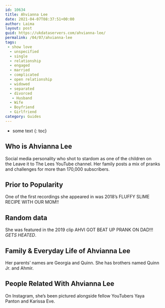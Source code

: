 ```yaml
---
id: 10634
title: Ahvianna Lee
date: 2021-04-07T08:37:51+00:00
author: Laima
layout: post
guid: https://ukdataservers.com/ahvianna-lee/
permalink: /04/07/ahvianna-lee
tags:
 - show love
  - unspecified
  - single
  - relationship
  - engaged
  - married
  - complicated
  - open relationship
  - widowed
  - separated
  - divorced
   - Husband
  - Wife
  - Boyfriend
  - Girlfriend
category: Guides
---
```


* some text
{: toc}


## Who is Ahvianna Lee
                  
                  
                  
Social media personality who shot to stardom as one of the children on the Leave it to The Lees YouTube channel. Her family posts a mix of pranks and challenges for more than 170,000 subscribers.
                  
              
            
              
            
                
                
                
## Prior to Popularity
                  
                  
                  
One of the first recordings she appeared in was 2018&#8217;s FLUFFY SLIME RECIPE WITH OUR MOM!!
                  
              
            
              
            
                
                
                
## Random data
                  
                  
                  
She was featured in the 2019 clip AHVI GOT BEAT UP PRANK ON DAD!!! *GETS HEATED*.
                  
              
            
              
            
                
                
                
## Family & Everyday Life of Ahvianna Lee
                  
                  
                  
Her parents&#8217; names are Georgia and Quinn. She has brothers named Quinn Jr. and Ahmir.
                  
              
            
              
            
                
                
                
## People Related With Ahvianna Lee
                  
                  
                  
On Instagram, she&#8217;s been pictured alongside fellow YouTubers Yaya Panton and Karissa Eve.
                  
              
            
              
            
                
              
            
              
              
            
            
              
            
          
          
          